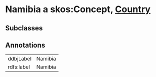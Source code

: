# Namibia a skos:Concept, [Country](/0.1/Country)

## Subclasses

## Annotations

|||
|-----|-----|
|ddbjLabel|Namibia|
|rdfs:label|Namibia|


